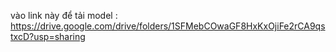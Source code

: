 vào link này để tải model : https://drive.google.com/drive/folders/1SFMebCOwaGF8HxKxOjiFe2rCA9qstxcD?usp=sharing
